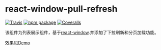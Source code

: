 # react-window-pull-refresh

[![Travis][build-badge]][build]
[![npm package][npm-badge]][npm]
[![Coveralls][coveralls-badge]][coveralls]

该组件为列表展示组件，基于[react-window](https://github.com/bvaughn/react-window).并添加了下拉刷新和分页加载功能。

效果见[Demo]()

[build-badge]: https://img.shields.io/travis/user/repo/master.png?style=flat-square
[build]: https://travis-ci.org/user/repo

[npm-badge]: https://img.shields.io/npm/v/npm-package.png?style=flat-square
[npm]: https://www.npmjs.org/package/npm-package

[coveralls-badge]: https://img.shields.io/coveralls/user/repo/master.png?style=flat-square
[coveralls]: https://coveralls.io/github/user/repo
